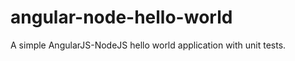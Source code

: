 <h1>angular-node-hello-world</h1>

A simple AngularJS-NodeJS hello world application with unit tests.
